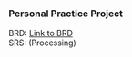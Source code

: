 ### Personal Practice Project  
BRD: [Link to BRD](https://docs.google.com/document/d/144rDO9qvX8YLV9wrX29L-QZw3sidoxhukTdaqsPUbMk/edit?usp=sharing)  
SRS: (Processing)  

